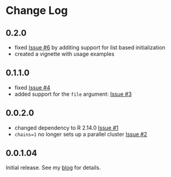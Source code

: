 # Change Log

## 0.2.0

 * fixed [Issue \#6](https://github.com/nathanvan/rstanmulticore/issues/6) by additing  support for list based initialization
 * created a vignette with usage examples

## 0.1.1.0

 * fixed [Issue \#4](https://github.com/nathanvan/rstanmulticore/issues/4)
 * added support for the `file` argument: [Issue \#3](https://github.com/nathanvan/rstanmulticore/issues/3)
 

## 0.0.2.0

 * changed dependency to R 2.14.0 [Issue \#1](https://github.com/nathanvan/rstanmulticore/issues/1)
 * `chains=1` no longer sets up a parallel cluster [Issue \#2](https://github.com/nathanvan/rstanmulticore/issues/2)
 
## 0.0.1.04

Initial release. See my [blog](http://www.stat.cmu.edu/~nmv/2015/05/01/rstanmulticore-a-cross-platform-r-package-to-automatically-run-rstan-mcmc-chains-in-parallel/) for details.